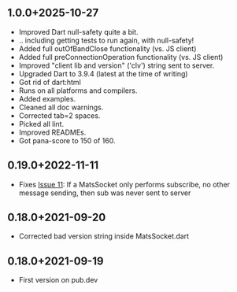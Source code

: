 ## 1.0.0+2025-10-27

* Improved Dart null-safety quite a bit.
* .. including getting tests to run again, with null-safety!
* Added full outOfBandClose functionality (vs. JS client)
* Added full preConnectionOperation functionality (vs. JS client)
* Improved "client lib and version" ('clv') string sent to server.
* Upgraded Dart to 3.9.4 (latest at the time of writing)
* Got rid of dart:html
* Runs on all platforms and compilers.
* Added examples.
* Cleaned all doc warnings.
* Corrected tab=2 spaces.
* Picked all lint.
* Improved READMEs.
* Got pana-score to 150 of 160.

## 0.19.0+2022-11-11

* Fixes [Issue 11](https://github.com/centiservice/matssocket/issues/11): If a MatsSocket only performs subscribe, no
  other message sending, then sub was never sent to server

## 0.18.0+2021-09-20

* Corrected bad version string inside MatsSocket.dart

## 0.18.0+2021-09-19

* First version on pub.dev